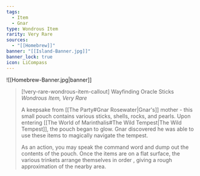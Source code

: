 ```yaml
---
tags:
  - Item
  - Gnar
type: Wondrous Item
rarity: Very Rare
sources:
  - "[[Homebrew]]"
banner: "[[Island-Banner.jpg]]"
banner_lock: true
icon: LiCompass
---
```

![[Homebrew-Banner.jpg|banner]]
>[!very-rare-wondrous-item-callout] Wayfinding Oracle Sticks
>_Wondrous Item, Very Rare_
>
> A keepsake from [[The Party#Gnar Rosewater|Gnar's]] mother - this small pouch contains various sticks, shells, rocks, and pearls. Upon entering [[The World of Marinthalis#The Wild Tempest|The Wild Tempest]], the pouch began to glow. Gnar discovered he was able to use these items to magically navigate the tempest.
>
> As an action, you may speak the command word and dump out the contents of the pouch. Once the items are on a flat surface, the various trinkets arrange themselves in order , giving a rough approximation of the nearby area.